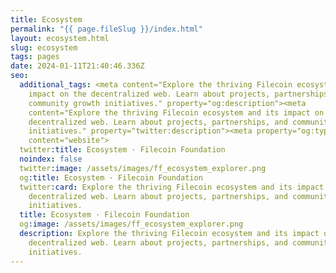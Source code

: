 ```yaml
---
title: Ecosystem
permalink: "{{ page.fileSlug }}/index.html"
layout: ecosystem.html
slug: ecosystem
tags: pages
date: 2024-01-11T21:40:46.336Z
seo:
  additional_tags: <meta content="Explore the thriving Filecoin ecosystem and its
    impact on the decentralized web. Learn about projects, partnerships, and
    community growth initiatives." property="og:description"><meta
    content="Explore the thriving Filecoin ecosystem and its impact on the
    decentralized web. Learn about projects, partnerships, and community growth
    initiatives." property="twitter:description"><meta property="og:type"
    content="website">
  twitter:title: Ecosystem · Filecoin Foundation
  noindex: false
  twitter:image: /assets/images/ff_ecosystem_explorer.png
  og:title: Ecosystem · Filecoin Foundation
  twitter:card: Explore the thriving Filecoin ecosystem and its impact on the
    decentralized web. Learn about projects, partnerships, and community growth
    initiatives.
  title: Ecosystem · Filecoin Foundation
  og:image: /assets/images/ff_ecosystem_explorer.png
  description: Explore the thriving Filecoin ecosystem and its impact on the
    decentralized web. Learn about projects, partnerships, and community growth
    initiatives.
---
```

